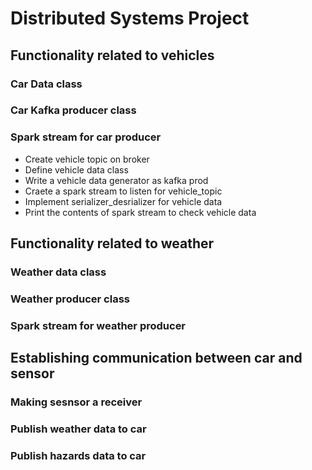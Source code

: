 # Distributed Systems Project

## Functionality related to vehicles

### Car Data class
### Car Kafka producer class
### Spark stream for car producer

* Create vehicle topic on broker
* Define vehicle data class
* Write a vehicle data generator as kafka prod
* Craete a spark stream to listen for vehicle_topic
* Implement serializer_desrializer for vehicle data
* Print the contents of spark stream to check vehicle data

## Functionality related to weather

### Weather data class
### Weather producer class
### Spark stream for weather producer

## Establishing communication between car and sensor

### Making sesnsor a receiver
### Publish weather data to car
### Publish hazards data to car

